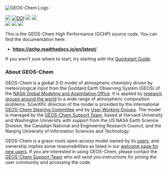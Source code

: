 ![GEOS-Chem Logo](http://acmg.seas.harvard.edu/geos/img/GEOS-Chem_Logo_Light_Background.svg)

<a href="http://wiki.seas.harvard.edu/geos-chem/index.php/GEOS-Chem_versions"><img src="https://img.shields.io/github/v/release/geoschem/GCHP?label=Latest%20Release"></a>
[![DOI](https://zenodo.org/badge/200900441.svg)](https://zenodo.org/badge/latestdoi/200900441)
<a href="https://gchp.readthedocs.io/en/latest/"><img src="https://img.shields.io/readthedocs/gchp?label=ReadTheDocs"></a>
<a href="https://dev.azure.com/geoschem/GCHP/_build"><img src="https://img.shields.io/azure-devops/build/geoschem/GCHP/20/main?label=Build%20Matrix"></a><br>
<a href="https://hub.docker.com/r/geoschem/gchp"><img src="https://img.shields.io/docker/v/geoschem/gchp?color=blue&label=Docker%2FSingularity"></a>
<a href="https://spack.readthedocs.io/en/latest/package_list.html#gchp"><img src="https://img.shields.io/badge/Install%20with-Spack-ff69b4"></a>
<a href="https://github.com/geoschem/GCHP/releases"><img src="https://img.shields.io/github/v/release/geoschem/GCHP?include_prereleases&label=Latest%20Pre-Release"></a>

This is the GEOS-Chem High Performance (GCHP) source code. You can find the documentation here:
- **https://gchp.readthedocs.io/en/latest/**

If you aren't sure where to start, try starting with the [Quickstart Guide](https://gchp.readthedocs.io/en/latest/getting-started/quick-start.html).

### About GEOS-Chem

GEOS-Chem is a global 3-D model of atmospheric chemistry driven by meteorological input from the Goddard Earth Observing System (GEOS) of the [NASA Global Modeling and Assimilation Office](http://gmao.gsfc.nasa.gov/). It is applied by [research groups around the world](http://acmg.seas.harvard.edu/geos/geos_people.html) to a wide range of atmospheric composition problems. Scientific direction of the model is provided by the international [GEOS-Chem Steering Committee](http://acmg.seas.harvard.edu/geos/geos_steering_cmte.html) and by [User Working Groups](http://acmg.seas.harvard.edu/geos/geos_working_groups.html). The model is managed by the [GEOS-Chem Support Team](http://acmg.seas.harvard.edu/geos/geos_chem_support.html), based at Harvard University and Washington University with support from the US NASA Earth Science Division, the Canadian National and Engineering Research Council, and the Nanjing University of Information Sciences and Technology.

GEOS-Chem is a grass-roots open-access model owned by its [users](http://acmg.seas.harvard.edu/geos/geos_people.html), and ownership implies some responsibilities as listed in our [welcome page for new users](http://acmg.seas.harvard.edu/geos/geos_welcome.html). If you are interested in using GEOS-Chem, please contact the [GEOS-Chem Support Team](http://wiki.seas.harvard.edu/geos-chem/index.php/GEOS-Chem_Support_Team) who will send you instructions for joining the user community and accessing the code.
